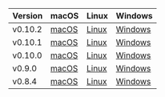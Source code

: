 | Version | macOS | Linux | Windows |
| - | - | - | - |
| v0.10.2 | [macOS](https://s3.amazonaws.com/xfra-layer0/release/v0.10.2/layer0_v0.10.2_darwin.zip) | [Linux](https://s3.amazonaws.com/xfra-layer0/release/v0.10.2/layer0_v0.10.2_linux.zip) | [Windows](https://s3.amazonaws.com/xfra-layer0/release/v0.10.2/layer0_v0.10.2_windows.zip)
| v0.10.1 | [macOS](https://s3.amazonaws.com/xfra-layer0/release/v0.10.1/layer0_v0.10.1_darwin.zip) | [Linux](https://s3.amazonaws.com/xfra-layer0/release/v0.10.1/layer0_v0.10.1_linux.zip) | [Windows](https://s3.amazonaws.com/xfra-layer0/release/v0.10.1/layer0_v0.10.1_windows.zip)
| v0.10.0 | [macOS](https://s3.amazonaws.com/xfra-layer0/release/v0.10.0/layer0_v0.10.0_darwin.zip) | [Linux](https://s3.amazonaws.com/xfra-layer0/release/v0.10.0/layer0_v0.10.0_linux.zip) | [Windows](https://s3.amazonaws.com/xfra-layer0/release/v0.10.0/layer0_v0.10.0_windows.zip)
| v0.9.0 | [macOS](https://s3.amazonaws.com/xfra-layer0/release/v0.9.0/layer0_v0.9.0_darwin.zip) | [Linux](https://s3.amazonaws.com/xfra-layer0/release/v0.9.0/layer0_v0.9.0_linux.zip) | [Windows](https://s3.amazonaws.com/xfra-layer0/release/v0.9.0/layer0_v0.9.0_windows.zip)
| v0.8.4 | [macOS](https://s3.amazonaws.com/xfra-layer0/release/v0.8.4/layer0_v0.8.4_darwin.zip) | [Linux](https://s3.amazonaws.com/xfra-layer0/release/v0.8.4/layer0_v0.8.4_linux.zip) | [Windows](https://s3.amazonaws.com/xfra-layer0/release/v0.8.4/layer0_v0.8.4_windows.zip)
